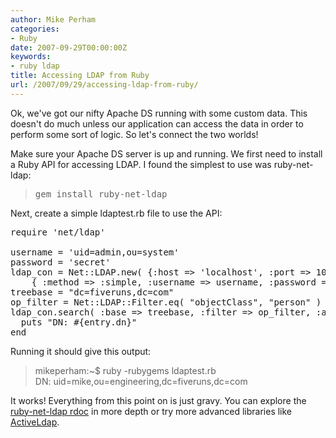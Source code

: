 ```yaml
---
author: Mike Perham
categories:
- Ruby
date: 2007-09-29T00:00:00Z
keywords:
- ruby ldap
title: Accessing LDAP from Ruby
url: /2007/09/29/accessing-ldap-from-ruby/
---
```


Ok, we've got our nifty Apache DS running with some custom data. This doesn't do much unless our application can access the data in order to perform some sort of logic. So let's connect the two worlds!

Make sure your Apache DS server is up and running. We first need to install a Ruby API for accessing LDAP. I found the simplest to use was ruby-net-ldap:

> <pre>gem install ruby-net-ldap</pre>

Next, create a simple ldaptest.rb file to use the API:

<pre>require 'net/ldap'

username = 'uid=admin,ou=system'
password = 'secret'
ldap_con = Net::LDAP.new( {:host =&gt; 'localhost', :port =&gt; 10389, :auth =&gt;
    { :method =&gt; :simple, :username =&gt; username, :password =&gt; password }} )
treebase = "dc=fiveruns,dc=com"
op_filter = Net::LDAP::Filter.eq( "objectClass", "person" )
ldap_con.search( :base =&gt; treebase, :filter =&gt; op_filter, :attributes=&gt; 'dn') do |entry|
  puts "DN: #{entry.dn}"
end</pre>

Running it should give this output:

> mikeperham:~$ ruby -rubygems ldaptest.rb  
> DN: uid=mike,ou=engineering,dc=fiveruns,dc=com

It works! Everything from this point on is just gravy. You can explore the [ruby-net-ldap rdoc][1] in more depth or try more advanced libraries like [ActiveLdap][2].

 [1]: http://www.gemjack.com/gems/ruby-net-ldap-0.0.4/index.html
 [2]: http://wiki.rubyonrails.org/rails/pages/ActiveLDAP
